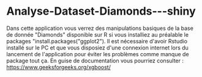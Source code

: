 # Analyse-Dataset-Diamonds---shiny
Dans cette application vous verrez des manipulations basiques de la base de donnée "Diamonds" disponible sur R si vous installiez au préalable le packages "install.packages("ggplot2"). Il est 
nécessaire d'avoir Rstudio installé sur le PC et que vous disposiez d'une connexion internet lors du lancement de l'application pour éviter les problèmes comme manque de package tout ça.
En guise de documentation vous pourriez consulter : https://www.geeksforgeeks.org/xgboost/
